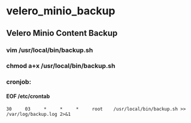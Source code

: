 # velero_minio_backup
## Velero Minio Content Backup
### vim /usr/local/bin/backup.sh
### chmod a+x /usr/local/bin/backup.sh


### cronjob:
#### EOF /etc/crontab

```
30     03     *     *     *     root    /usr/local/bin/backup.sh >> /var/log/backup.log 2>&1
```
